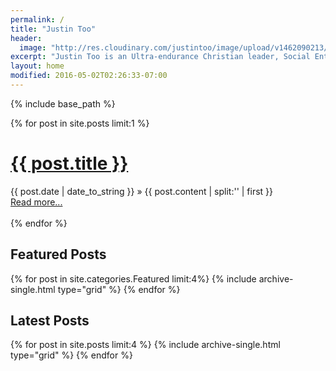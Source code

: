 ```yaml
---
permalink: /
title: "Justin Too"
header:
  image: "http://res.cloudinary.com/justintoo/image/upload/v1462090213/justintoo-raam-quote-4_suq7fb.jpg"
excerpt: "Justin Too is an Ultra-endurance Christian leader, Social Entrepreneur, Technical project manager, Software developer, and Creative media professional.."
layout: home
modified: 2016-05-02T02:26:33-07:00
---
```


{% include base_path %}

{% for post in site.posts limit:1 %}
<h1><a href="{{ post.url }}">{{ post.title }}</a></h1>
<span>{{ post.date | date_to_string }}</span> &raquo;
  {{ post.content | split:'<!--more-->' | first }}<br/>
  <a href="{{ post.url }}">Read more...</a><br><br>
{% endfor %}

## Featured Posts

<div class="page__featured">
  <div class="grid__wrapper">
  {% for post in site.categories.Featured  limit:4%}
    {% include archive-single.html type="grid" %}
  {% endfor %}
  </div>
</div>

## Latest Posts

<div class="page__latest">
  <div class="grid__wrapper">
  {% for post in site.posts limit:4 %}
    {% include archive-single.html type="grid" %}
  {% endfor %}
  </div>
</div>
